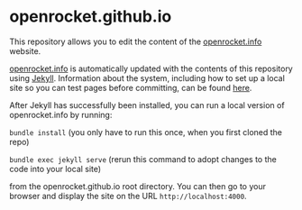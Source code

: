 # openrocket.github.io
This repository allows you to edit the content of the [openrocket.info](https://openrocket.info/index.html) website.

[openrocket.info](https://openrocket.info/index.html) is automatically updated with the contents of this repository using [Jekyll](https://jekyllrb.com/). Information about the system, including how to set up a local site so you can test pages before committing, can be found [here](https://docs.github.com/en/pages/setting-up-a-github-pages-site-with-jekyll).

After Jekyll has successfully been installed, you can run a local version of openrocket.info by running:

  `bundle install` (you only have to run this once, when you first cloned the repo)
  
  `bundle exec jekyll serve` (rerun this command to adopt changes to the code into your local site)
  
from the openrocket.github.io root directory. You can then go to your browser and display the site on the URL `http://localhost:4000`.
